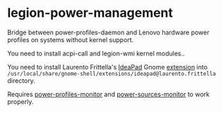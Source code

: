 # legion-power-management

Bridge between power-profiles-daemon and Lenovo hardware power profiles on systems without kernel support.

You need to install acpi-call and legion-wmi kernel modules..

You need to install Laurento Frittella's [IdeaPad](https://github.com/laurento/gnome-shell-extension-ideapad) Gnome [extension](https://extensions.gnome.org/extension/2992/ideapad/) into `/usr/local/share/gnome-shell/extensions/ideapad@laurento.frittella` directory.


Requires [power-profiles-monitor](https://github.com/DmitriySafronov/power-profiles-monitor) and [power-sources-monitor](https://github.com/DmitriySafronov/power-sources-monitor) to work properly.
